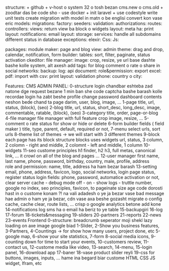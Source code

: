 structure:
	+ github
	+ v-host o system 32 o tosh bezan cms.new o cms.old
	+ zoodtar das be code sho
	- use docker
	+ init laravel
	+ use codestyle
	write unit tests
	create migration with model
		in matn o be englisi convert kon vase eric
models:
migrations:
factory:
seeders:
validation:
authorizations:
routes:
controllers:
views:
	return view ba block o widgets
	layout:
	meta ha:
	print layout:
notifications:
	email layout:
storage:
services:
	handle all subdomains
	different status in database
exceptions:
elexir:
Css:
Js:

packages:
	module maker:
	page and blog view:
	admin theme: drag and drop, calendar, notification,
	form builder:
	tables: sort, filter, paginate, status activation
	ckeditor:
	file manager:
	image: crop, resize, ye url base dashte bashe kolle system, alt axesh
	add tags: for blog
	comment o rate o share in social networks:
	backup:
	log:
	api document:
	role&permission:
	export excel:
	pdf:
	import with csv:
	print layout:
	validation phone:
	country o city:

Features:
	CMS ADMIN PANEL:
		0-structure
			login 
				chandbar eshteba zad natone dge request bezane 1 min ban she
				code captcha bashe barash
				kolle recordae login ha zabt beshe
			profile 
			change password
			dashboard contents
				neshon bede chand ta page darim, user, blog, image, ...
		1-page
			title, url, status, (block), (seo)
		2-blog
			title, url, status, short_desc, long_desc, image, commentable, ratable, (block), (seo)
		3-category 
			title, order, page-or-blog
		4-file manager
			file manager with full feature crop image, resize, ...
		5-comment o rate
			status for show or hide or delete
		6-form builder
			fields ( field maker ) title, type, parent, default, required or not,
		7-menu
			select urls, sort urls
		8-theme
			list of themes -> we will start with 3 different themes
		9-block
			each page has its block structure
			blocks uses widgets
			url, status,
			3 column, 2 colomn - right and middle, 2 colomnt - left and middle, 1 column
		10-widgets
		11-seo custome principles
			h1 finder, h2 h3, full metas, canonical link, ... it crowl on all of the blog and pages ...
		12-user manager
			first name, last name, phone, password, birthday, country, male, profile, address	
			role and permission: name, title, address ha ham bezar barash
		13-setting
			email, phone, address, favicon, logo, social networks, login page status, register status
			login fields: phone, password, automatice activation or not,
			clear server cache - debug mode off - on - show logs - truttle number, google no index, seo principles, favicon,
			to pageinate size age code dorosti hast in o custome konam ?! na vali adadesh o ye ja bezar vase bad
			message hae admin o ham ye ja bezar, cdn vase axa beshe gozasht
			migrate o config cache, cache clear, route lists, ...
			crisp o google analytics betone add kone
		14-notifications
			log sms ha o email ha beriz to ye table
		15-backupgiri
		16-log
		17-forum
		18-tickets&messaging
		19-sliders
		20-partners
		21-reports
		22-news
		23-events
	Frontend
		0-structure:
			breadcrumb
			seperator moji shekl
			lazy loading on axe image google biad 
		1-Slider,
		2-Show you business features,
		3-Partners,
		4-Countings -> for show how many users, project done, etc
		5-google map,
		6-show your site statistics,
		7-form
		8-social media icons,
		9-counting down for time to start your events,
		10-customers review,
		11-contact us,
		12-custome media like video,
		13-search,
		14-menu,
		15-login panel,
		16-download app
		17-baner
		18-vase product slider reyli
		19-css for buttons, images, inputs, ... hame ina begard biar
		custome HTML CSS JS widget, Ifram, etc







